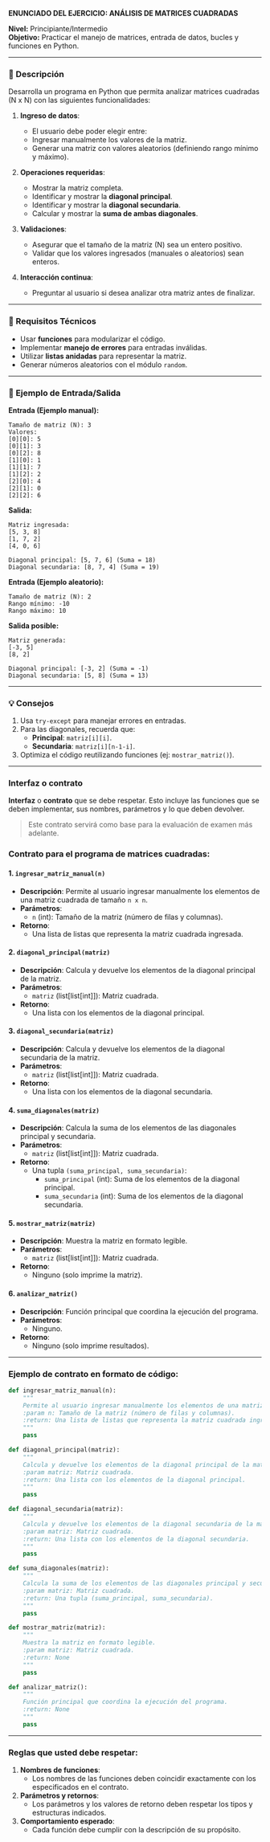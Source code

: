 **ENUNCIADO DEL EJERCICIO: ANÁLISIS DE MATRICES CUADRADAS**  

**Nivel:** Principiante/Intermedio  
**Objetivo:** Practicar el manejo de matrices, entrada de datos, bucles y funciones en Python.  

---

### **📝 Descripción**  
Desarrolla un programa en Python que permita analizar matrices cuadradas (N x N) con las siguientes funcionalidades:  

1. **Ingreso de datos**:  
   - El usuario debe poder elegir entre:  
   - Ingresar manualmente los valores de la matriz.  
   - Generar una matriz con valores aleatorios (definiendo rango mínimo y máximo).  

2. **Operaciones requeridas**:  
   - Mostrar la matriz completa.  
   - Identificar y mostrar la **diagonal principal**.  
   - Identificar y mostrar la **diagonal secundaria**.  
   - Calcular y mostrar la **suma de ambas diagonales**.  

3. **Validaciones**:  
   - Asegurar que el tamaño de la matriz (N) sea un entero positivo.  
   - Validar que los valores ingresados (manuales o aleatorios) sean enteros.  

4. **Interacción continua**:  
   - Preguntar al usuario si desea analizar otra matriz antes de finalizar.  

---

### **🎯 Requisitos Técnicos**  
- Usar **funciones** para modularizar el código.  
- Implementar **manejo de errores** para entradas inválidas.  
- Utilizar **listas anidadas** para representar la matriz.  
- Generar números aleatorios con el módulo `random`.  

---

### **📌 Ejemplo de Entrada/Salida**  

**Entrada (Ejemplo manual):**  
```
Tamaño de matriz (N): 3  
Valores:  
[0][0]: 5  
[0][1]: 3  
[0][2]: 8  
[1][0]: 1  
[1][1]: 7  
[1][2]: 2  
[2][0]: 4  
[2][1]: 0  
[2][2]: 6  
```  

**Salida:**  
```
Matriz ingresada:  
[5, 3, 8]  
[1, 7, 2]  
[4, 0, 6]  

Diagonal principal: [5, 7, 6] (Suma = 18)  
Diagonal secundaria: [8, 7, 4] (Suma = 19)  
```  

**Entrada (Ejemplo aleatorio):**  
```
Tamaño de matriz (N): 2  
Rango mínimo: -10  
Rango máximo: 10  
```  

**Salida posible:**  
```
Matriz generada:  
[-3, 5]  
[8, 2]  

Diagonal principal: [-3, 2] (Suma = -1)  
Diagonal secundaria: [5, 8] (Suma = 13)  
```  

---

### **💡 Consejos**  
1. Usa `try-except` para manejar errores en entradas.  
2. Para las diagonales, recuerda que:  
   - **Principal**: `matriz[i][i]`.  
   - **Secundaria**: `matriz[i][n-1-i]`.  
3. Optimiza el código reutilizando funciones (ej: `mostrar_matriz()`).  

----

### **Interfaz** o **contrato**
**Interfaz** o **contrato** que se debe respetar. Esto incluye las funciones que se deben implementar, sus nombres, parámetros y lo que deben devolver. 

>Este contrato servirá como base para la evaluación de examen más adelante.

### Contrato para el programa de matrices cuadradas:

#### 1. **`ingresar_matriz_manual(n)`**
   - **Descripción**: Permite al usuario ingresar manualmente los elementos de una matriz cuadrada de tamaño `n x n`.
   - **Parámetros**:
     - `n` (int): Tamaño de la matriz (número de filas y columnas).
   - **Retorno**:
     - Una lista de listas que representa la matriz cuadrada ingresada.

#### 2. **`diagonal_principal(matriz)`**
   - **Descripción**: Calcula y devuelve los elementos de la diagonal principal de la matriz.
   - **Parámetros**:
     - `matriz` (list[list[int]]): Matriz cuadrada.
   - **Retorno**:
     - Una lista con los elementos de la diagonal principal.

#### 3. **`diagonal_secundaria(matriz)`**
   - **Descripción**: Calcula y devuelve los elementos de la diagonal secundaria de la matriz.
   - **Parámetros**:
     - `matriz` (list[list[int]]): Matriz cuadrada.
   - **Retorno**:
     - Una lista con los elementos de la diagonal secundaria.

#### 4. **`suma_diagonales(matriz)`**
   - **Descripción**: Calcula la suma de los elementos de las diagonales principal y secundaria.
   - **Parámetros**:
     - `matriz` (list[list[int]]): Matriz cuadrada.
   - **Retorno**:
     - Una tupla `(suma_principal, suma_secundaria)`:
       - `suma_principal` (int): Suma de los elementos de la diagonal principal.
       - `suma_secundaria` (int): Suma de los elementos de la diagonal secundaria.

#### 5. **`mostrar_matriz(matriz)`**
   - **Descripción**: Muestra la matriz en formato legible.
   - **Parámetros**:
     - `matriz` (list[list[int]]): Matriz cuadrada.
   - **Retorno**:
     - Ninguno (solo imprime la matriz).

#### 6. **`analizar_matriz()`**
   - **Descripción**: Función principal que coordina la ejecución del programa.
   - **Parámetros**:
     - Ninguno.
   - **Retorno**:
     - Ninguno (solo imprime resultados).

---

### Ejemplo de contrato en formato de código:

```python
def ingresar_matriz_manual(n):
    """
    Permite al usuario ingresar manualmente los elementos de una matriz cuadrada de tamaño n x n.
    :param n: Tamaño de la matriz (número de filas y columnas).
    :return: Una lista de listas que representa la matriz cuadrada ingresada.
    """
    pass

def diagonal_principal(matriz):
    """
    Calcula y devuelve los elementos de la diagonal principal de la matriz.
    :param matriz: Matriz cuadrada.
    :return: Una lista con los elementos de la diagonal principal.
    """
    pass

def diagonal_secundaria(matriz):
    """
    Calcula y devuelve los elementos de la diagonal secundaria de la matriz.
    :param matriz: Matriz cuadrada.
    :return: Una lista con los elementos de la diagonal secundaria.
    """
    pass

def suma_diagonales(matriz):
    """
    Calcula la suma de los elementos de las diagonales principal y secundaria.
    :param matriz: Matriz cuadrada.
    :return: Una tupla (suma_principal, suma_secundaria).
    """
    pass

def mostrar_matriz(matriz):
    """
    Muestra la matriz en formato legible.
    :param matriz: Matriz cuadrada.
    :return: None
    """
    pass

def analizar_matriz():
    """
    Función principal que coordina la ejecución del programa.
    :return: None
    """
    pass
```

---

### Reglas que usted debe respetar:
1. **Nombres de funciones**:
   - Los nombres de las funciones deben coincidir exactamente con los especificados en el contrato.
2. **Parámetros y retornos**:
   - Los parámetros y los valores de retorno deben respetar los tipos y estructuras indicados.
3. **Comportamiento esperado**:
   - Cada función debe cumplir con la descripción de su propósito.




<!--stackedit_data:
eyJoaXN0b3J5IjpbLTg5OTQ3NjQ3NV19
-->